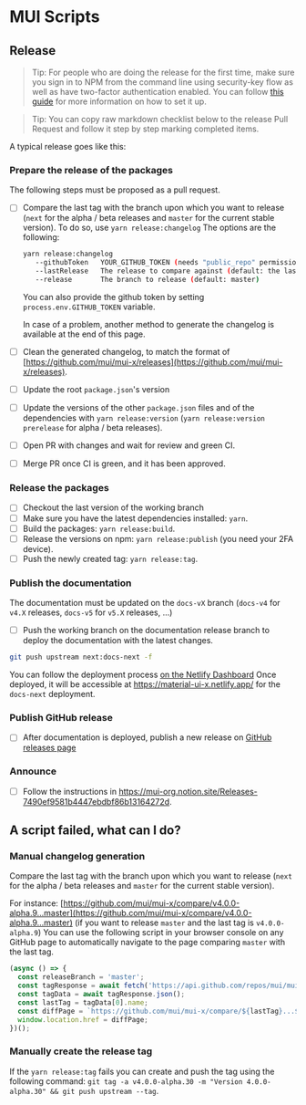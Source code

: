 # MUI Scripts

## Release

> Tip: For people who are doing the release for the first time, make sure you sign in to NPM from the command line using security-key flow as well as have two-factor authentication enabled.
> You can follow [this guide](https://docs.npmjs.com/accessing-npm-using-2fa) for more information on how to set it up.

> Tip: You can copy raw markdown checklist below to the release Pull Request and follow it step by step marking completed items.

A typical release goes like this:

### Prepare the release of the packages

The following steps must be proposed as a pull request.

- [ ] Compare the last tag with the branch upon which you want to release (`next` for the alpha / beta releases and `master` for the current stable version).
      To do so, use `yarn release:changelog` The options are the following:

  ```bash
  yarn release:changelog
     --githubToken   YOUR_GITHUB_TOKEN (needs "public_repo" permission)
     --lastRelease   The release to compare against (default: the last one)
     --release       The branch to release (default: master)
  ```

  You can also provide the github token by setting `process.env.GITHUB_TOKEN` variable.

  In case of a problem, another method to generate the changelog is available at the end of this page.

- [ ] Clean the generated changelog, to match the format of [https://github.com/mui/mui-x/releases](https://github.com/mui/mui-x/releases).
- [ ] Update the root `package.json`'s version
- [ ] Update the versions of the other `package.json` files and of the dependencies with `yarn release:version` (`yarn release:version prerelease` for alpha / beta releases).
- [ ] Open PR with changes and wait for review and green CI.
- [ ] Merge PR once CI is green, and it has been approved.

### Release the packages

- [ ] Checkout the last version of the working branch
- [ ] Make sure you have the latest dependencies installed: `yarn`.
- [ ] Build the packages: `yarn release:build`.
- [ ] Release the versions on npm: `yarn release:publish` (you need your 2FA device).
- [ ] Push the newly created tag: `yarn release:tag`.

### Publish the documentation

The documentation must be updated on the `docs-vX` branch (`docs-v4` for `v4.X` releases, `docs-v5` for `v5.X` releases, ...)

- [ ] Push the working branch on the documentation release branch to deploy the documentation with the latest changes.

<!-- #default-branch-switch -->

```bash
git push upstream next:docs-next -f
```

You can follow the deployment process [on the Netlify Dashboard](https://app.netlify.com/sites/material-ui-x/deploys?filter=docs-next)
Once deployed, it will be accessible at https://material-ui-x.netlify.app/ for the `docs-next` deployment.

### Publish GitHub release

- [ ] After documentation is deployed, publish a new release on [GitHub releases page](https://github.com/mui/mui-x/releases)

### Announce

- [ ] Follow the instructions in https://mui-org.notion.site/Releases-7490ef9581b4447ebdbf86b13164272d.

## A script failed, what can I do?

### Manual changelog generation

Compare the last tag with the branch upon which you want to release (`next` for the alpha / beta releases and `master` for the current stable version).

For instance: [https://github.com/mui/mui-x/compare/v4.0.0-alpha.9...master](https://github.com/mui/mui-x/compare/v4.0.0-alpha.9...master) (if you want to release `master` and the last tag is `v4.0.0-alpha.9`)
You can use the following script in your browser console on any GitHub page to automatically navigate to the page comparing `master` with the last tag.

```js
(async () => {
  const releaseBranch = 'master';
  const tagResponse = await fetch('https://api.github.com/repos/mui/mui-x/tags?per_page=1');
  const tagData = await tagResponse.json();
  const lastTag = tagData[0].name;
  const diffPage = `https://github.com/mui/mui-x/compare/${lastTag}...${releaseBranch}`;
  window.location.href = diffPage;
})();
```

### Manually create the release tag

If the `yarn release:tag` fails you can create and push the tag using the following command: `git tag -a v4.0.0-alpha.30 -m "Version 4.0.0-alpha.30" && git push upstream --tag`.
